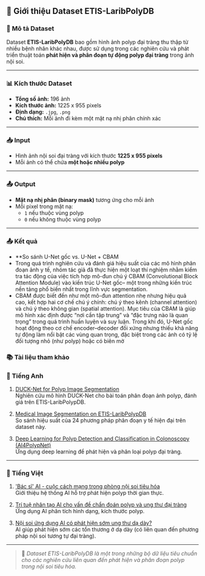 ## 🧬 Giới thiệu Dataset ETIS-LaribPolyDB

### 📌 Mô tả Dataset
Dataset **ETIS-LaribPolyDB** bao gồm hình ảnh polyp đại tràng thu thập từ nhiều bệnh nhân khác nhau, được sử dụng trong các nghiên cứu và phát triển thuật toán **phát hiện và phân đoạn tự động polyp đại tràng** trong ảnh nội soi.

---

### 📊 Kích thước Dataset
- **Tổng số ảnh:** 196 ảnh  
- **Kích thước ảnh:** 1225 x 955 pixels  
- **Định dạng:** `.jpg`, `.png`  
- **Chú thích:** Mỗi ảnh đi kèm một mặt nạ nhị phân chính xác

---

### 📥 Input
- Hình ảnh nội soi đại tràng với kích thước **1225 x 955 pixels**
- Mỗi ảnh có thể chứa **một hoặc nhiều polyp**

---

### 📤 Output
- **Mặt nạ nhị phân (binary mask)** tương ứng cho mỗi ảnh
- Mỗi pixel trong mặt nạ:
  - `1` nếu thuộc vùng polyp
  - `0` nếu không thuộc vùng polyp

---

### 📤 Kết quả
- **So sánh U-Net gốc vs. U-Net + CBAM
- Trong quá trình nghiên cứu và đánh giá hiệu suất của các mô hình phân đoạn ảnh y tế, nhóm
 tác giả đã thực hiện một loạt thí nghiệm nhằm kiểm tra tác động của việc tích hợp mô-đun chú ý
 CBAM (Convolutional Block Attention Module) vào kiến trúc U-Net gốc– một trong những
 kiến trúc nền tảng phổ biến nhất trong lĩnh vực segmentation.
-  CBAM được biết đến như một mô-đun attention nhẹ nhưng hiệu quả cao, kết hợp hai cơ chế
 chú ý chính: chú ý theo kênh (channel attention) và chú ý theo không gian (spatial attention).
 Mục tiêu của CBAM là giúp mô hình xác định được “nơi cần tập trung” và “đặc trưng nào là
 quan trọng” trong quá trình huấn luyện và suy luận. Trong khi đó, U-Net gốc hoạt động theo cơ
 chế encoder–decoder đối xứng nhưng thiếu khả năng tự động làm nổi bật các vùng quan trọng,
 đặc biệt trong các ảnh có tỷ lệ đối tượng nhỏ (như polyp) hoặc có biên mờ

### 📚 Tài liệu tham khảo

### 📖 Tiếng Anh

1. [DUCK-Net for Polyp Image Segmentation](https://pubmed.ncbi.nlm.nih.gov/37328572/)  
   Nghiên cứu mô hình DUCK-Net cho bài toán phân đoạn ảnh polyp, đánh giá trên ETIS-LaribPolypDB.

2. [Medical Image Segmentation on ETIS-LaribPolypDB](https://paperswithcode.com/sota/medical-image-segmentation-on-etis)  
   So sánh hiệu suất của 24 phương pháp phân đoạn y tế hiện đại trên dataset này.

3. [Deep Learning for Polyp Detection and Classification in Colonoscopy (AI4PolypNet)](https://github.com/sing-group/deep-learning-colonoscopy)  
   Ứng dụng deep learning để phát hiện và phân loại polyp đại tràng.

---

### 📗 Tiếng Việt

1. ['Bác sĩ' AI - cuộc cách mạng trong phòng nội soi tiêu hóa](https://vnexpress.net/bac-si-ai-cuoc-cach-mang-trong-phong-noi-soi-tieu-hoa-4866955.html)  
   Giới thiệu hệ thống AI hỗ trợ phát hiện polyp thời gian thực.

2. [Trí tuệ nhân tạo AI cho vấn đề chẩn đoán polyp và ung thư đại tràng](https://www.vinmec.com/vie/bai-viet/tri-tue-nhan-tao-ai-cho-van-de-chan-doan-polyp-va-ung-thu-dai-trang-vi)  
   Ứng dụng AI phân tích hình dạng, kích thước polyp.

3. [Nội soi ứng dụng AI có phát hiện sớm ung thư dạ dày?](https://vnexpress.net/noi-soi-ung-dung-ai-co-phat-hien-som-ung-thu-da-day-4825946.html)  
   AI giúp phát hiện sớm các tổn thương ở dạ dày (có liên quan đến phương pháp nội soi tương tự đại tràng).


---

> 📂 *Dataset ETIS-LaribPolyDB là một trong những bộ dữ liệu tiêu chuẩn cho các nghiên cứu liên quan đến phát hiện và phân đoạn polyp trong nội soi tiêu hóa.*
